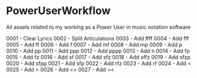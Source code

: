 # PowerUserWorkflow
All assets related to my working as a Power User in music notation software

0001 - Clear Lyrics
0002 - Split Articulations
0003 - Add ffff
0004 - Add fff
0005 - Add ff
0006 - Add f
0007 - Add mf
0008 - Add mp
0009 - Add p
0010 - Add pp
0011 - Add ppp
0012 - Add pppp
0013 - Add n
0014 - Add fp
0015 - Add fz
0016 - Add sf
0017 - Add sfz
0018 - Add sffz
0019 - Add sfzp
0020 - Add sfpp
0021 - Add sfp
0022 - Add rfz
0023 - Add rf
0024 - Add <
0025 - Add >
0026 - Add <>
0027 - Add ><
